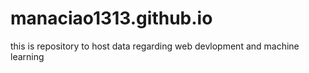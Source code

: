 # manaciao1313.github.io
this is repository to host data regarding web devlopment and machine learning
